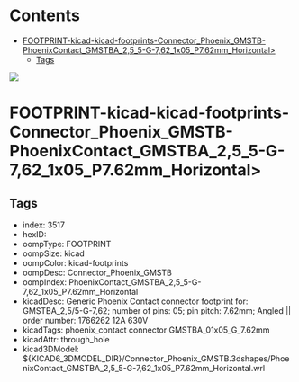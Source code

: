 



Contents
========

* [FOOTPRINT-kicad-kicad-footprints-Connector_Phoenix_GMSTB-PhoenixContact_GMSTBA_2,5_5-G-7,62_1x05_P7.62mm_Horizontal>](#footprint-kicad-kicad-footprints-connector_phoenix_gmstb-phoenixcontact_gmstba_25_5-g-762_1x05_p762mm_horizontal)
	* [Tags](#tags)
  
![][im]
# FOOTPRINT-kicad-kicad-footprints-Connector_Phoenix_GMSTB-PhoenixContact_GMSTBA_2,5_5-G-7,62_1x05_P7.62mm_Horizontal>

## Tags

- index: 3517
- hexID: 
- oompType: FOOTPRINT
- oompSize: kicad
- oompColor: kicad-footprints
- oompDesc: Connector_Phoenix_GMSTB
- oompIndex: PhoenixContact_GMSTBA_2,5_5-G-7,62_1x05_P7.62mm_Horizontal
- kicadDesc: Generic Phoenix Contact connector footprint for: GMSTBA_2,5/5-G-7,62; number of pins: 05; pin pitch: 7.62mm; Angled || order number: 1766262 12A 630V
- kicadTags: phoenix_contact connector GMSTBA_01x05_G_7.62mm
- kicadAttr: through_hole
- kicad3DModel: ${KICAD6_3DMODEL_DIR}/Connector_Phoenix_GMSTB.3dshapes/PhoenixContact_GMSTBA_2,5_5-G-7,62_1x05_P7.62mm_Horizontal.wrl



[im]: image.png
